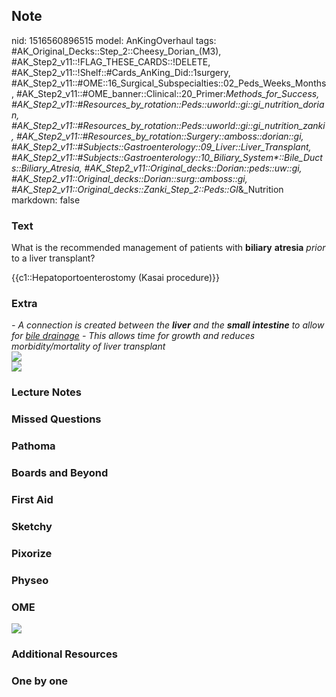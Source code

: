 ## Note
nid: 1516560896515
model: AnKingOverhaul
tags: #AK_Original_Decks::Step_2::Cheesy_Dorian_(M3), #AK_Step2_v11::!FLAG_THESE_CARDS::!DELETE, #AK_Step2_v11::!Shelf::#Cards_AnKing_Did::1surgery, #AK_Step2_v11::#OME::16_Surgical_Subspecialties::02_Peds_Weeks_Months, #AK_Step2_v11::#OME_banner::Clinical::20_Primer:_Methods_for_Success, #AK_Step2_v11::#Resources_by_rotation::Peds::uworld::gi::gi_nutrition_dorian, #AK_Step2_v11::#Resources_by_rotation::Peds::uworld::gi::gi_nutrition_zanki, #AK_Step2_v11::#Resources_by_rotation::Surgery::amboss::dorian::gi, #AK_Step2_v11::#Subjects::Gastroenterology::09_Liver::Liver_Transplant, #AK_Step2_v11::#Subjects::Gastroenterology::10_Biliary_System*::Bile_Ducts::Biliary_Atresia, #AK_Step2_v11::Original_decks::Dorian::peds::uw::gi, #AK_Step2_v11::Original_decks::Dorian::surg::amboss::gi, #AK_Step2_v11::Original_decks::Zanki_Step_2::Peds::GI_&_Nutrition
markdown: false

### Text
What is the recommended management of patients with <b>biliary</b>
<b>atresia</b> <i>prior</i> to a liver transplant?
<div>
  {{c1::Hepatoportoenterostomy (Kasai procedure)}}
</div>

### Extra
<div>
  <i>- A connection is created between the <b>liver</b> and the
  <b>small intestine</b> to allow for <u>bile drainage</u></i> <i>-
  This allows time for growth and reduces morbidity/mortality of
  liver transplant</i>
</div>
<div>
  <div>
    <i><img src="BA.png"></i>
  </div>
  <div><img src="AACA3EC2-E270-468A-ADB3-1BB96FFB1ED1.jpg"></div>
</div>

### Lecture Notes


### Missed Questions


### Pathoma


### Boards and Beyond


### First Aid


### Sketchy


### Pixorize


### Physeo


### OME
<div class="ome-widget">
  <a href="https://onlinemeded.org/spa/surgery?ref=anki"><img src=
  "_OME_AnkiFlashcards_Topic_2.png"></a>
</div>

### Additional Resources


### One by one

